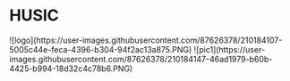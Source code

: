 <h1>HUSIC</h1>
<div>
  ![logo](https://user-images.githubusercontent.com/87626378/210184107-5005c44e-feca-4396-b304-94f2ac13a875.PNG)
  ![pic1](https://user-images.githubusercontent.com/87626378/210184147-46ad1979-b60b-4425-b994-18d32c4c78b6.PNG)
</div>

